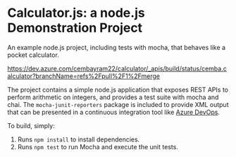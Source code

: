 Calculator.js: a node.js Demonstration Project
==============================================
An example node.js project, including tests with mocha, that behaves like
a pocket calculator.

https://dev.azure.com/cembayram22/calculator/_apis/build/status/cemba.calculator?branchName=refs%2Fpull%2F1%2Fmerge


The project contains a simple node.js application that exposes REST APIs
to perform arithmetic on integers, and provides a test suite with mocha
and chai.  The `mocha-junit-reporters` package is included to provide XML
output that can be presented in a continuous integration tool like
[Azure DevOps](https://azure.com/devops).

To build, simply:

1. Runs `npm install` to install dependencies.
2. Runs `npm test` to run Mocha and execute the unit tests.

